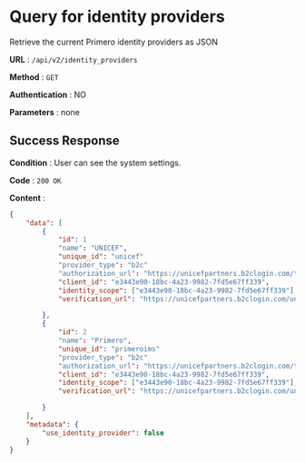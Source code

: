 # Query for identity providers

Retrieve the current Primero identity providers as JSON

**URL** : `/api/v2/identity_providers`

**Method** : `GET`

**Authentication** : NO

**Parameters** : none

## Success Response

**Condition** : User can see the system settings.

**Code** : `200 OK`

**Content** :

```json
{
    "data": [
        {
            "id": 1
            "name": "UNICEF",
            "unique_id": "unicef"
            "provider_type": "b2c"
            "authorization_url": "https://unicefpartners.b2clogin.com/tfp/unicefpartners.onmicrosoft.com/B2C_1_PrimeroSignUpSignIn",
            "client_id": "e3443e90-18bc-4a23-9982-7fd5e67ff339",
            "identity_scope": ["e3443e90-18bc-4a23-9982-7fd5e67ff339"],
            "verification_url": "https://unicefpartners.b2clogin.com/unicefpartners.onmicrosoft.com/discovery/v2.0/keys?p=B2C_1_PrimeroSignUpSignIn"

        },
        {
            "id": 2
            "name": "Primero",
            "unique_id": "primeroims"
            "provider_type": "b2c"
            "authorization_url": "https://unicefpartners.b2clogin.com/tfp/unicefpartners.onmicrosoft.com/B2C_1_PrimeroSignUpSignIn",
            "client_id": "e3443e90-18bc-4a23-9982-7fd5e67ff339",
            "identity_scope": ["e3443e90-18bc-4a23-9982-7fd5e67ff339"],
            "verification_url": "https://unicefpartners.b2clogin.com/unicefpartners.onmicrosoft.com/discovery/v2.0/keys?p=B2C_1_PrimeroSignUpSignIn"

        }
    ],
    "metadata": {
        "use_identity_provider": false
    }
}
```
